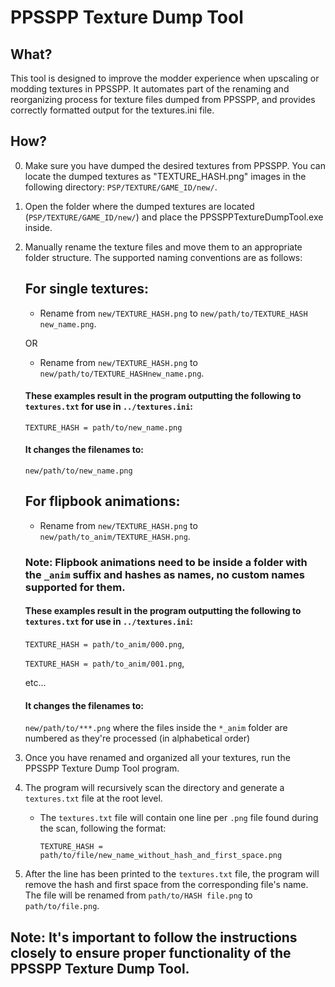 # PPSSPP Texture Dump Tool

## What?

This tool is designed to improve the modder experience when upscaling or modding textures in PPSSPP. It automates part of the renaming and reorganizing process for texture files dumped from PPSSPP, and provides correctly formatted output for the textures.ini file.

## How?

0. Make sure you have dumped the desired textures from PPSSPP. You can locate the dumped textures as "TEXTURE_HASH.png" images in the following directory: `PSP/TEXTURE/GAME_ID/new/`.
1. Open the folder where the dumped textures are located (`PSP/TEXTURE/GAME_ID/new/`) and place the PPSSPPTextureDumpTool.exe inside.
2. Manually rename the texture files and move them to an appropriate folder structure. The supported naming conventions are as follows:


   ## For single textures:
   - Rename from `new/TEXTURE_HASH.png` to `new/path/to/TEXTURE_HASH new_name.png`.
     
   OR
   - Rename from `new/TEXTURE_HASH.png` to `new/path/to/TEXTURE_HASHnew_name.png`.

  
   #### These examples result in the program outputting the following to `textures.txt` for use in `../textures.ini`:
   
   `TEXTURE_HASH = path/to/new_name.png`
   
   #### It changes the filenames to:
   
   `new/path/to/new_name.png`

   
   ## For flipbook animations:
   - Rename from `new/TEXTURE_HASH.png` to `new/path/to_anim/TEXTURE_HASH.png`.
   ### Note: Flipbook animations need to be inside a folder with the `_anim` suffix and hashes as names, no custom names supported for them.
   
   #### These examples result in the program outputting the following to `textures.txt` for use in `../textures.ini`:
   
   `TEXTURE_HASH = path/to_anim/000.png`,
   
   `TEXTURE_HASH = path/to_anim/001.png`,
   
   etc...
   
   #### It changes the filenames to:
   
   `new/path/to/***.png`
   where the files inside the `*_anim` folder are numbered as they're processed (in alphabetical order)
    
3. Once you have renamed and organized all your textures, run the PPSSPP Texture Dump Tool program.
4. The program will recursively scan the directory and generate a `textures.txt` file at the root level.
   - The `textures.txt` file will contain one line per `.png` file found during the scan, following the format:
     ```
     TEXTURE_HASH = path/to/file/new_name_without_hash_and_first_space.png
     ```
5. After the line has been printed to the `textures.txt` file, the program will remove the hash and first space from the corresponding file's name. The file will be renamed from `path/to/HASH file.png` to `path/to/file.png`.

## **Note:** It's important to follow the instructions closely to ensure proper functionality of the PPSSPP Texture Dump Tool.
